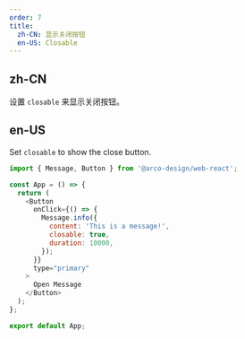 ```yaml
---
order: 7
title:
  zh-CN: 显示关闭按钮
  en-US: Closable
---
```


## zh-CN

设置 `closable` 来显示关闭按钮。

## en-US

Set `closable` to show the close button.

```js
import { Message, Button } from '@arco-design/web-react';

const App = () => {
  return (
    <Button
      onClick={() => {
        Message.info({
          content: 'This is a message!',
          closable: true,
          duration: 10000,
        });
      }}
      type="primary"
    >
      Open Message
    </Button>
  );
};

export default App;
```
